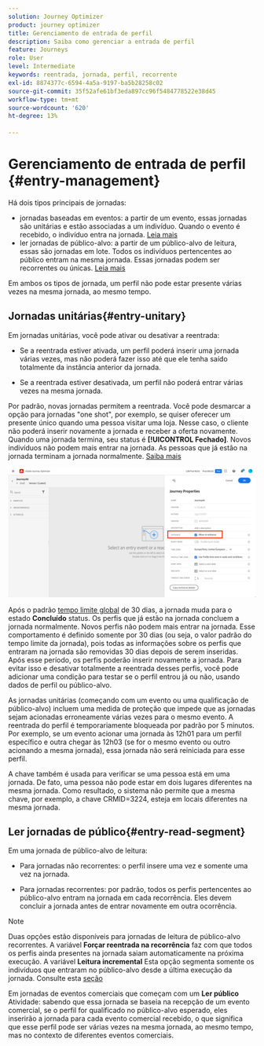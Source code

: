```yaml
---
solution: Journey Optimizer
product: journey optimizer
title: Gerenciamento de entrada de perfil
description: Saiba como gerenciar a entrada de perfil
feature: Journeys
role: User
level: Intermediate
keywords: reentrada, jornada, perfil, recorrente
exl-id: 8874377c-6594-4a5a-9197-ba5b28258c02
source-git-commit: 35f52afe61bf3eda897cc96f5484778522e38d45
workflow-type: tm+mt
source-wordcount: '620'
ht-degree: 13%

---
```



# Gerenciamento de entrada de perfil {#entry-management}

Há dois tipos principais de jornadas:

* jornadas baseadas em eventos: a partir de um evento, essas jornadas são unitárias e estão associadas a um indivíduo. Quando o evento é recebido, o indivíduo entra na jornada. [Leia mais](#entry-unitary)
* ler jornadas de público-alvo: a partir de um público-alvo de leitura, essas são jornadas em lote. Todos os indivíduos pertencentes ao público entram na mesma jornada. Essas jornadas podem ser recorrentes ou únicas. [Leia mais](#entry-read-segment)

Em ambos os tipos de jornada, um perfil não pode estar presente várias vezes na mesma jornada, ao mesmo tempo.

## Jornadas unitárias{#entry-unitary}

Em jornadas unitárias, você pode ativar ou desativar a reentrada:

* Se a reentrada estiver ativada, um perfil poderá inserir uma jornada várias vezes, mas não poderá fazer isso até que ele tenha saído totalmente da instância anterior da jornada.

* Se a reentrada estiver desativada, um perfil não poderá entrar várias vezes na mesma jornada.

Por padrão, novas jornadas permitem a reentrada. Você pode desmarcar a opção para jornadas &quot;one shot&quot;, por exemplo, se quiser oferecer um presente único quando uma pessoa visitar uma loja. Nesse caso, o cliente não poderá inserir novamente a jornada e receber a oferta novamente. Quando uma jornada termina, seu status é **[!UICONTROL Fechado]**. Novos indivíduos não podem mais entrar na jornada. As pessoas que já estão na jornada terminam a jornada normalmente. [Saiba mais](journey-gs.md#entrance)

![](assets/journey-re-entrance.png)

Após o padrão [tempo limite global](journey-gs.md#global_timeout) de 30 dias, a jornada muda para o estado **Concluído** status. Os perfis que já estão na jornada concluem a jornada normalmente. Novos perfis não podem mais entrar na jornada. Esse comportamento é definido somente por 30 dias (ou seja, o valor padrão do tempo limite da jornada), pois todas as informações sobre os perfis que entraram na jornada são removidas 30 dias depois de serem inseridas. Após esse período, os perfis poderão inserir novamente a jornada. Para evitar isso e desativar totalmente a reentrada desses perfis, você pode adicionar uma condição para testar se o perfil entrou já ou não, usando dados de perfil ou público-alvo.

<!--
Due to the 30-day journey timeout, when journey re-entrance is not allowed, we cannot make sure the re-entrance blocking will work more than 30 days. Indeed, as we remove all information about persons who entered the journey 30 days after they enter, we cannot know the person entered previously, more than 30 days ago. -->

As jornadas unitárias (começando com um evento ou uma qualificação de público-alvo) incluem uma medida de proteção que impede que as jornadas sejam acionadas erroneamente várias vezes para o mesmo evento. A reentrada do perfil é temporariamente bloqueada por padrão por 5 minutos. Por exemplo, se um evento acionar uma jornada às 12h01 para um perfil específico e outra chegar às 12h03 (se for o mesmo evento ou outro acionando a mesma jornada), essa jornada não será reiniciada para esse perfil.

A chave também é usada para verificar se uma pessoa está em uma jornada. De fato, uma pessoa não pode estar em dois lugares diferentes na mesma jornada. Como resultado, o sistema não permite que a mesma chave, por exemplo, a chave CRMID=3224, esteja em locais diferentes na mesma jornada.

## Ler jornadas de público{#entry-read-segment}

Em uma jornada de público-alvo de leitura:

* Para jornadas não recorrentes: o perfil insere uma vez e somente uma vez na jornada.

* Para jornadas recorrentes: por padrão, todos os perfis pertencentes ao público-alvo entram na jornada em cada recorrência. Eles devem concluir a jornada antes de entrar novamente em outra ocorrência.

>[!NOTE]
>
>Duas opções estão disponíveis para jornadas de leitura de público-alvo recorrentes. A variável **Forçar reentrada na recorrência** faz com que todos os perfis ainda presentes na jornada saiam automaticamente na próxima execução. A variável **Leitura incremental** Esta opção segmenta somente os indivíduos que entraram no público-alvo desde a última execução da jornada. Consulte esta [seção](../building-journeys/read-audience.md#configuring-segment-trigger-activity)

Em jornadas de eventos comerciais que começam com um **Ler público** Atividade: sabendo que essa jornada se baseia na recepção de um evento comercial, se o perfil for qualificado no público-alvo esperado, eles inserirão a jornada para cada evento comercial recebido, o que significa que esse perfil pode ser várias vezes na mesma jornada, ao mesmo tempo, mas no contexto de diferentes eventos comerciais.